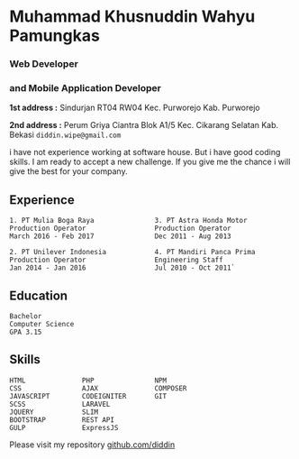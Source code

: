 # Muhammad Khusnuddin Wahyu Pamungkas
### Web Developer 
### and Mobile Application Developer 
**1st address :** Sindurjan RT04 RW04 Kec. Purworejo Kab. Purworejo

**2nd address :** Perum Griya Ciantra Blok A1/5 Kec. Cikarang Selatan Kab. Bekasi
  `diddin.wipe@gmail.com`

i have not experience working at software house. But i have good coding skills. I am ready to accept a new challenge. If you give me the chance i will give the best for your company.



## Experience

    1. PT Mulia Boga Raya               3. PT Astra Honda Motor
    Production Operator                 Production Operator
    March 2016 - Feb 2017               Dec 2011 - Aug 2013
    
    2. PT Unilever Indonesia            4. PT Mandiri Panca Prima
    Production Operator                 Engineering Staff
    Jan 2014 - Jan 2016                 Jul 2010 - Oct 2011`
   
##  Education

    Bachelor
    Computer Science
    GPA 3.15
    
##  Skills

    HTML              PHP               NPM
    CSS               AJAX              COMPOSER
    JAVASCRIPT        CODEIGNITER       GIT
    SCSS              LARAVEL 
    JQUERY            SLIM 
    BOOTSTRAP         REST API
    GULP              ExpressJS
   
Please visit my repository [github.com/diddin]('/project/list.md')
